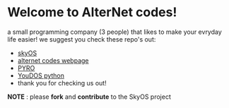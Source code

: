 # Welcome to AlterNet codes!
a small programming company (3 people) that likes to make your evryday life easier!
we suggest you check these repo's out:
+ [skyOS](https://github.com/Alter-Net-codes/SkyOS)
+ [alternet codes webpage](https://webbrowser11.github.io/Alter-Net-codes/)
+ [PYRO](https://github.com/Alter-Net-codes/Pyro)
+ [YouDOS python](https://github.com/Alter-Net-codes/YouDOS)
+ thank you for checking us out!

**NOTE** : please **fork** and **contribute** to the SkyOS project
